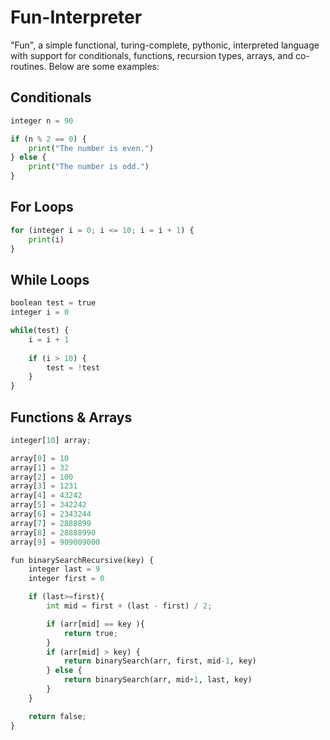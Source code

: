 # Fun-Interpreter

"Fun", a simple functional, turing-complete, pythonic, interpreted language with support for conditionals, functions, recursion types, arrays, and co-routines. Below are some examples:

## Conditionals
```python
integer n = 90

if (n % 2 == 0) {
    print("The number is even.")
} else {
    print("The number is odd.")
}
```

## For Loops

```python
for (integer i = 0; i <= 10; i = i + 1) {
    print(i)
}
```

## While Loops
```python
boolean test = true
integer i = 0

while(test) {
    i = i + 1
    
    if (i > 10) {
        test = !test
    }
}
```

## Functions & Arrays

```python
integer[10] array;

array[0] = 10
array[1] = 32
array[2] = 100
array[3] = 1231
array[4] = 43242
array[5] = 342242
array[6] = 2343244
array[7] = 2888899
array[8] = 28888990
array[9] = 909009000

fun binarySearchRecursive(key) {
    integer last = 9
    integer first = 0

    if (last>=first){  
        int mid = first + (last - first) / 2;  

        if (arr[mid] == key ){  
            return true;  
        }  
        if (arr[mid] > key) {  
            return binarySearch(arr, first, mid-1, key)
        } else {  
            return binarySearch(arr, mid+1, last, key)
        }  
    }  

    return false;  
}
```
